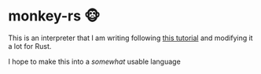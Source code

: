 # monkey-rs 🐵

This is an interpreter that I am writing following [this tutorial](https://monkeylang.org) and modifying it a lot for Rust.

I hope to make this into a _somewhat_ usable language 